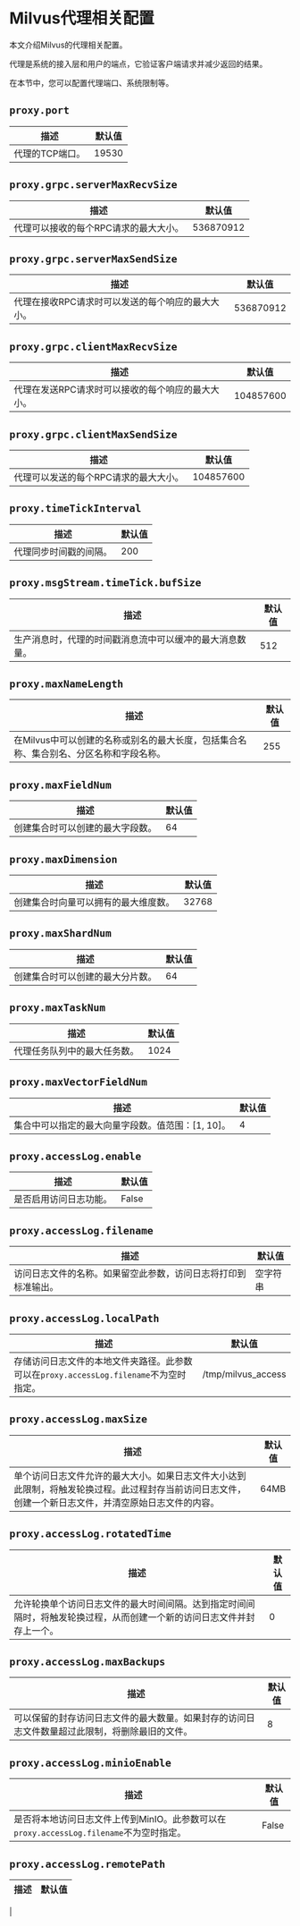 # Milvus代理相关配置

本文介绍Milvus的代理相关配置。

代理是系统的接入层和用户的端点，它验证客户端请求并减少返回的结果。

在本节中，您可以配置代理端口、系统限制等。

## `proxy.port`

| 描述           | 默认值    |
| -------------- | --------- |
| 代理的TCP端口。 | 19530     |

## `proxy.grpc.serverMaxRecvSize`

| 描述                                                         | 默认值       |
| ------------------------------------------------------------ | ------------ |
| 代理可以接收的每个RPC请求的最大大小。                       | 536870912    |

## `proxy.grpc.serverMaxSendSize`

| 描述                                                         | 默认值       |
| ------------------------------------------------------------ | ------------ |
| 代理在接收RPC请求时可以发送的每个响应的最大大小。           | 536870912    |

## `proxy.grpc.clientMaxRecvSize`

| 描述                                                         | 默认值       |
| ------------------------------------------------------------ | ------------ |
| 代理在发送RPC请求时可以接收的每个响应的最大大小。           | 104857600   |

## `proxy.grpc.clientMaxSendSize`

| 描述                                                         | 默认值       |
| ------------------------------------------------------------ | ------------ |
| 代理可以发送的每个RPC请求的最大大小。                       | 104857600   |

## `proxy.timeTickInterval`

| 描述                                                         | 默认值 |
| ------------------------------------------------------------ | ------ |
| 代理同步时间戳的间隔。                                       | 200    |

## `proxy.msgStream.timeTick.bufSize`

| 描述                                                         | 默认值 |
| ------------------------------------------------------------ | ------ |
| 生产消息时，代理的时间戳消息流中可以缓冲的最大消息数量。   | 512    |

## `proxy.maxNameLength`

| 描述                                                         | 默认值 |
| ------------------------------------------------------------ | ------ |
| 在Milvus中可以创建的名称或别名的最大长度，包括集合名称、集合别名、分区名称和字段名称。 | 255    |

## `proxy.maxFieldNum`

| 描述                                                         | 默认值 |
| ------------------------------------------------------------ | ------ |
| 创建集合时可以创建的最大字段数。                            | 64     |

## `proxy.maxDimension`

| 描述                                                         | 默认值 |
| ------------------------------------------------------------ | ------ |
| 创建集合时向量可以拥有的最大维度数。                         | 32768  |

## `proxy.maxShardNum`

| 描述                                                         | 默认值 |
| ------------------------------------------------------------ | ------ |
| 创建集合时可以创建的最大分片数。                             | 64     |

## `proxy.maxTaskNum`

| 描述                                                         | 默认值 |
| ------------------------------------------------------------ | ------ |
| 代理任务队列中的最大任务数。                                 | 1024   |

## `proxy.maxVectorFieldNum`

| 描述                                                         | 默认值 |
| ------------------------------------------------------------ | ------ |
| 集合中可以指定的最大向量字段数。值范围：[1, 10]。          | 4      |

## `proxy.accessLog.enable`

| 描述                                                         | 默认值  |
| ------------------------------------------------------------ | ------- |
| 是否启用访问日志功能。                                       | False   |

## `proxy.accessLog.filename`

| 描述                                                         | 默认值       |
| ------------------------------------------------------------ | ------------ |
| 访问日志文件的名称。如果留空此参数，访问日志将打印到标准输出。 | 空字符串     |

## `proxy.accessLog.localPath`

| 描述                                                         | 默认值             |
| ------------------------------------------------------------ | ------------------ |
| 存储访问日志文件的本地文件夹路径。此参数可以在`proxy.accessLog.filename`不为空时指定。 | /tmp/milvus_access |

## `proxy.accessLog.maxSize`

| 描述                                                         | 默认值 |
| ------------------------------------------------------------ | ------ |
| 单个访问日志文件允许的最大大小。如果日志文件大小达到此限制，将触发轮换过程。此过程封存当前访问日志文件，创建一个新日志文件，并清空原始日志文件的内容。 | 64MB  |

## `proxy.accessLog.rotatedTime`

| 描述                                                         | 默认值 |
| ------------------------------------------------------------ | ------ |
| 允许轮换单个访问日志文件的最大时间间隔。达到指定时间间隔时，将触发轮换过程，从而创建一个新的访问日志文件并封存上一个。 | 0      |

## `proxy.accessLog.maxBackups`

| 描述                                                         | 默认值 |
| ------------------------------------------------------------ | ------ |
| 可以保留的封存访问日志文件的最大数量。如果封存的访问日志文件数量超过此限制，将删除最旧的文件。 | 8      |

## `proxy.accessLog.minioEnable`

| 描述                                                         | 默认值  |
| ------------------------------------------------------------ | ------- |
| 是否将本地访问日志文件上传到MinIO。此参数可以在`proxy.accessLog.filename`不为空时指定。 | False   |

## `proxy.accessLog.remotePath`

| 描述                                                         | 默认值       |
| ------------------------------------------------------------ | ------------ |
|